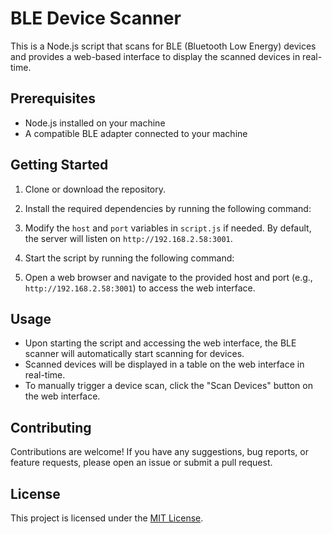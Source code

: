 # BLE Device Scanner

This is a Node.js script that scans for BLE (Bluetooth Low Energy) devices and provides a web-based interface to display the scanned devices in real-time.

## Prerequisites
- Node.js installed on your machine
- A compatible BLE adapter connected to your machine

## Getting Started
1. Clone or download the repository.

2. Install the required dependencies by running the following command:

3. Modify the `host` and `port` variables in `script.js` if needed. By default, the server will listen on `http://192.168.2.58:3001`.

4. Start the script by running the following command:

5. Open a web browser and navigate to the provided host and port (e.g., `http://192.168.2.58:3001`) to access the web interface.

## Usage
- Upon starting the script and accessing the web interface, the BLE scanner will automatically start scanning for devices.
- Scanned devices will be displayed in a table on the web interface in real-time.
- To manually trigger a device scan, click the "Scan Devices" button on the web interface.

## Contributing
Contributions are welcome! If you have any suggestions, bug reports, or feature requests, please open an issue or submit a pull request.

## License
This project is licensed under the [MIT License](LICENSE).
